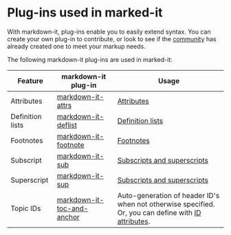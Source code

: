 # Plug-ins used in marked-it

With markdown-it, plug-ins enable you to easily extend syntax. You can create your own plug-in to contribute, or look to see if the [community](https://www.npmjs.org/browse/keyword/markdown-it-plugin) has already created one to meet your markup needs.

The following markdown-it plug-ins are used in marked-it:

| Feature | markdown-it plug-in | Usage |
|---------|-------------------|-------------------------------------------------------|
| Attributes | [markdown-it-attrs](https://github.com/IBM/markdown-it-attrs) | [Attributes](attributes) |
| Definition lists | [markdown-it-deflist](https://www.npmjs.com/package/markdown-it-deflist) | [Definition lists](definition-lists) |
| Footnotes | [markdown-it-footnote](https://www.npmjs.com/package/markdown-it-footnote) |[Footnotes](footnotes) |
| Subscript | [markdown-it-sub](https://www.npmjs.com/package/markdown-it-sub) |[Subscripts and superscripts](sub-sup) |
| Superscript | [markdown-it-sup](https://www.npmjs.com/package/markdown-it-sup) |[Subscripts and superscripts](sub-sup) |
| Topic IDs | [markdown-it-toc-and-anchor](https://www.npmjs.com/package/markdown-it-toc-and-anchor) | Auto-generation of header ID's when not otherwise specified. Or, you can define with [ID attributes](attributes). |
